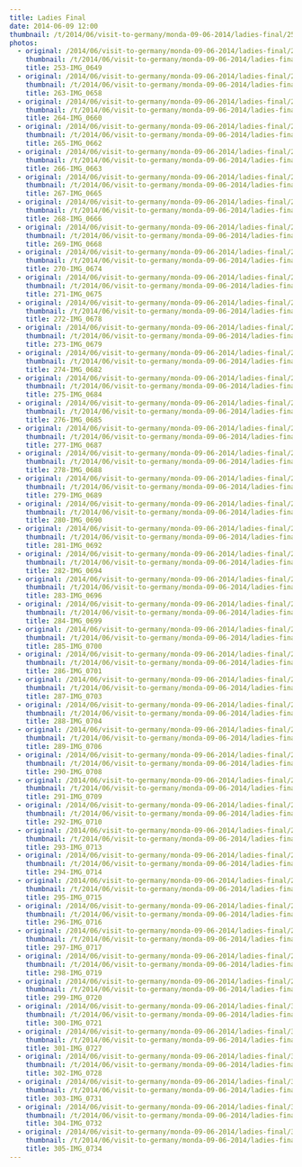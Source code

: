 ```yaml
---
title: Ladies Final
date: 2014-06-09 12:00
thumbnail: /t/2014/06/visit-to-germany/monda-09-06-2014/ladies-final/253-img_0649.jpg
photos:
  - original: /2014/06/visit-to-germany/monda-09-06-2014/ladies-final/253-img_0649.jpg
    thumbnail: /t/2014/06/visit-to-germany/monda-09-06-2014/ladies-final/253-img_0649.jpg
    title: 253-IMG_0649
  - original: /2014/06/visit-to-germany/monda-09-06-2014/ladies-final/263-img_0658.jpg
    thumbnail: /t/2014/06/visit-to-germany/monda-09-06-2014/ladies-final/263-img_0658.jpg
    title: 263-IMG_0658
  - original: /2014/06/visit-to-germany/monda-09-06-2014/ladies-final/264-img_0660.jpg
    thumbnail: /t/2014/06/visit-to-germany/monda-09-06-2014/ladies-final/264-img_0660.jpg
    title: 264-IMG_0660
  - original: /2014/06/visit-to-germany/monda-09-06-2014/ladies-final/265-img_0662.jpg
    thumbnail: /t/2014/06/visit-to-germany/monda-09-06-2014/ladies-final/265-img_0662.jpg
    title: 265-IMG_0662
  - original: /2014/06/visit-to-germany/monda-09-06-2014/ladies-final/266-img_0663.jpg
    thumbnail: /t/2014/06/visit-to-germany/monda-09-06-2014/ladies-final/266-img_0663.jpg
    title: 266-IMG_0663
  - original: /2014/06/visit-to-germany/monda-09-06-2014/ladies-final/267-img_0665.jpg
    thumbnail: /t/2014/06/visit-to-germany/monda-09-06-2014/ladies-final/267-img_0665.jpg
    title: 267-IMG_0665
  - original: /2014/06/visit-to-germany/monda-09-06-2014/ladies-final/268-img_0666.jpg
    thumbnail: /t/2014/06/visit-to-germany/monda-09-06-2014/ladies-final/268-img_0666.jpg
    title: 268-IMG_0666
  - original: /2014/06/visit-to-germany/monda-09-06-2014/ladies-final/269-img_0668.jpg
    thumbnail: /t/2014/06/visit-to-germany/monda-09-06-2014/ladies-final/269-img_0668.jpg
    title: 269-IMG_0668
  - original: /2014/06/visit-to-germany/monda-09-06-2014/ladies-final/270-img_0674.jpg
    thumbnail: /t/2014/06/visit-to-germany/monda-09-06-2014/ladies-final/270-img_0674.jpg
    title: 270-IMG_0674
  - original: /2014/06/visit-to-germany/monda-09-06-2014/ladies-final/271-img_0675.jpg
    thumbnail: /t/2014/06/visit-to-germany/monda-09-06-2014/ladies-final/271-img_0675.jpg
    title: 271-IMG_0675
  - original: /2014/06/visit-to-germany/monda-09-06-2014/ladies-final/272-img_0678.jpg
    thumbnail: /t/2014/06/visit-to-germany/monda-09-06-2014/ladies-final/272-img_0678.jpg
    title: 272-IMG_0678
  - original: /2014/06/visit-to-germany/monda-09-06-2014/ladies-final/273-img_0679.jpg
    thumbnail: /t/2014/06/visit-to-germany/monda-09-06-2014/ladies-final/273-img_0679.jpg
    title: 273-IMG_0679
  - original: /2014/06/visit-to-germany/monda-09-06-2014/ladies-final/274-img_0682.jpg
    thumbnail: /t/2014/06/visit-to-germany/monda-09-06-2014/ladies-final/274-img_0682.jpg
    title: 274-IMG_0682
  - original: /2014/06/visit-to-germany/monda-09-06-2014/ladies-final/275-img_0684.jpg
    thumbnail: /t/2014/06/visit-to-germany/monda-09-06-2014/ladies-final/275-img_0684.jpg
    title: 275-IMG_0684
  - original: /2014/06/visit-to-germany/monda-09-06-2014/ladies-final/276-img_0685.jpg
    thumbnail: /t/2014/06/visit-to-germany/monda-09-06-2014/ladies-final/276-img_0685.jpg
    title: 276-IMG_0685
  - original: /2014/06/visit-to-germany/monda-09-06-2014/ladies-final/277-img_0687.jpg
    thumbnail: /t/2014/06/visit-to-germany/monda-09-06-2014/ladies-final/277-img_0687.jpg
    title: 277-IMG_0687
  - original: /2014/06/visit-to-germany/monda-09-06-2014/ladies-final/278-img_0688.jpg
    thumbnail: /t/2014/06/visit-to-germany/monda-09-06-2014/ladies-final/278-img_0688.jpg
    title: 278-IMG_0688
  - original: /2014/06/visit-to-germany/monda-09-06-2014/ladies-final/279-img_0689.jpg
    thumbnail: /t/2014/06/visit-to-germany/monda-09-06-2014/ladies-final/279-img_0689.jpg
    title: 279-IMG_0689
  - original: /2014/06/visit-to-germany/monda-09-06-2014/ladies-final/280-img_0690.jpg
    thumbnail: /t/2014/06/visit-to-germany/monda-09-06-2014/ladies-final/280-img_0690.jpg
    title: 280-IMG_0690
  - original: /2014/06/visit-to-germany/monda-09-06-2014/ladies-final/281-img_0692.jpg
    thumbnail: /t/2014/06/visit-to-germany/monda-09-06-2014/ladies-final/281-img_0692.jpg
    title: 281-IMG_0692
  - original: /2014/06/visit-to-germany/monda-09-06-2014/ladies-final/282-img_0694.jpg
    thumbnail: /t/2014/06/visit-to-germany/monda-09-06-2014/ladies-final/282-img_0694.jpg
    title: 282-IMG_0694
  - original: /2014/06/visit-to-germany/monda-09-06-2014/ladies-final/283-img_0696.jpg
    thumbnail: /t/2014/06/visit-to-germany/monda-09-06-2014/ladies-final/283-img_0696.jpg
    title: 283-IMG_0696
  - original: /2014/06/visit-to-germany/monda-09-06-2014/ladies-final/284-img_0699.jpg
    thumbnail: /t/2014/06/visit-to-germany/monda-09-06-2014/ladies-final/284-img_0699.jpg
    title: 284-IMG_0699
  - original: /2014/06/visit-to-germany/monda-09-06-2014/ladies-final/285-img_0700.jpg
    thumbnail: /t/2014/06/visit-to-germany/monda-09-06-2014/ladies-final/285-img_0700.jpg
    title: 285-IMG_0700
  - original: /2014/06/visit-to-germany/monda-09-06-2014/ladies-final/286-img_0701.jpg
    thumbnail: /t/2014/06/visit-to-germany/monda-09-06-2014/ladies-final/286-img_0701.jpg
    title: 286-IMG_0701
  - original: /2014/06/visit-to-germany/monda-09-06-2014/ladies-final/287-img_0703.jpg
    thumbnail: /t/2014/06/visit-to-germany/monda-09-06-2014/ladies-final/287-img_0703.jpg
    title: 287-IMG_0703
  - original: /2014/06/visit-to-germany/monda-09-06-2014/ladies-final/288-img_0704.jpg
    thumbnail: /t/2014/06/visit-to-germany/monda-09-06-2014/ladies-final/288-img_0704.jpg
    title: 288-IMG_0704
  - original: /2014/06/visit-to-germany/monda-09-06-2014/ladies-final/289-img_0706.jpg
    thumbnail: /t/2014/06/visit-to-germany/monda-09-06-2014/ladies-final/289-img_0706.jpg
    title: 289-IMG_0706
  - original: /2014/06/visit-to-germany/monda-09-06-2014/ladies-final/290-img_0708.jpg
    thumbnail: /t/2014/06/visit-to-germany/monda-09-06-2014/ladies-final/290-img_0708.jpg
    title: 290-IMG_0708
  - original: /2014/06/visit-to-germany/monda-09-06-2014/ladies-final/291-img_0709.jpg
    thumbnail: /t/2014/06/visit-to-germany/monda-09-06-2014/ladies-final/291-img_0709.jpg
    title: 291-IMG_0709
  - original: /2014/06/visit-to-germany/monda-09-06-2014/ladies-final/292-img_0710.jpg
    thumbnail: /t/2014/06/visit-to-germany/monda-09-06-2014/ladies-final/292-img_0710.jpg
    title: 292-IMG_0710
  - original: /2014/06/visit-to-germany/monda-09-06-2014/ladies-final/293-img_0713.jpg
    thumbnail: /t/2014/06/visit-to-germany/monda-09-06-2014/ladies-final/293-img_0713.jpg
    title: 293-IMG_0713
  - original: /2014/06/visit-to-germany/monda-09-06-2014/ladies-final/294-img_0714.jpg
    thumbnail: /t/2014/06/visit-to-germany/monda-09-06-2014/ladies-final/294-img_0714.jpg
    title: 294-IMG_0714
  - original: /2014/06/visit-to-germany/monda-09-06-2014/ladies-final/295-img_0715.jpg
    thumbnail: /t/2014/06/visit-to-germany/monda-09-06-2014/ladies-final/295-img_0715.jpg
    title: 295-IMG_0715
  - original: /2014/06/visit-to-germany/monda-09-06-2014/ladies-final/296-img_0716.jpg
    thumbnail: /t/2014/06/visit-to-germany/monda-09-06-2014/ladies-final/296-img_0716.jpg
    title: 296-IMG_0716
  - original: /2014/06/visit-to-germany/monda-09-06-2014/ladies-final/297-img_0717.jpg
    thumbnail: /t/2014/06/visit-to-germany/monda-09-06-2014/ladies-final/297-img_0717.jpg
    title: 297-IMG_0717
  - original: /2014/06/visit-to-germany/monda-09-06-2014/ladies-final/298-img_0719.jpg
    thumbnail: /t/2014/06/visit-to-germany/monda-09-06-2014/ladies-final/298-img_0719.jpg
    title: 298-IMG_0719
  - original: /2014/06/visit-to-germany/monda-09-06-2014/ladies-final/299-img_0720.jpg
    thumbnail: /t/2014/06/visit-to-germany/monda-09-06-2014/ladies-final/299-img_0720.jpg
    title: 299-IMG_0720
  - original: /2014/06/visit-to-germany/monda-09-06-2014/ladies-final/300-img_0721.jpg
    thumbnail: /t/2014/06/visit-to-germany/monda-09-06-2014/ladies-final/300-img_0721.jpg
    title: 300-IMG_0721
  - original: /2014/06/visit-to-germany/monda-09-06-2014/ladies-final/301-img_0727.jpg
    thumbnail: /t/2014/06/visit-to-germany/monda-09-06-2014/ladies-final/301-img_0727.jpg
    title: 301-IMG_0727
  - original: /2014/06/visit-to-germany/monda-09-06-2014/ladies-final/302-img_0728.jpg
    thumbnail: /t/2014/06/visit-to-germany/monda-09-06-2014/ladies-final/302-img_0728.jpg
    title: 302-IMG_0728
  - original: /2014/06/visit-to-germany/monda-09-06-2014/ladies-final/303-img_0731.jpg
    thumbnail: /t/2014/06/visit-to-germany/monda-09-06-2014/ladies-final/303-img_0731.jpg
    title: 303-IMG_0731
  - original: /2014/06/visit-to-germany/monda-09-06-2014/ladies-final/304-img_0732.jpg
    thumbnail: /t/2014/06/visit-to-germany/monda-09-06-2014/ladies-final/304-img_0732.jpg
    title: 304-IMG_0732
  - original: /2014/06/visit-to-germany/monda-09-06-2014/ladies-final/305-img_0734.jpg
    thumbnail: /t/2014/06/visit-to-germany/monda-09-06-2014/ladies-final/305-img_0734.jpg
    title: 305-IMG_0734
---
```


